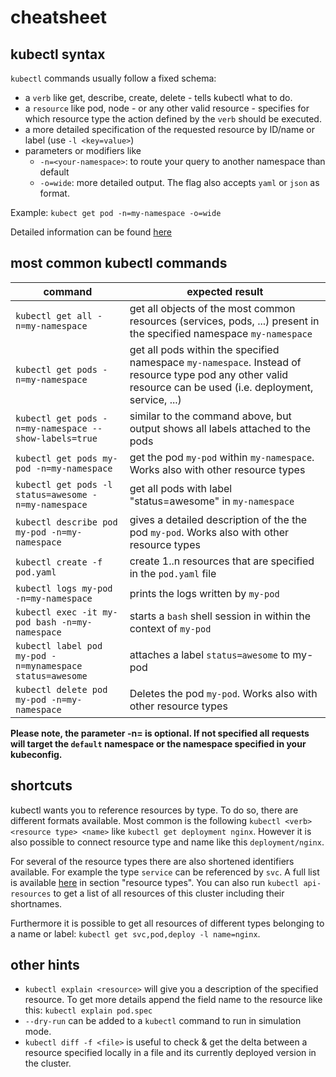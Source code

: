# cheatsheet

## kubectl syntax
`kubectl` commands usually follow a fixed schema:

* a `verb` like get, describe, create, delete - tells kubectl what to do.
* a `resource` like pod, node - or any other valid resource - specifies for which resource type the action defined by the `verb` should be executed.
* a more detailed specification of the requested resource by ID/name or label (use `-l <key=value>`)
* parameters or modifiers like
  * `-n=<your-namespace>`: to route your query to another namespace than default
  * `-o=wide`: more detailed output. The flag also accepts `yaml` or `json` as format.

Example: `kubect get pod -n=my-namespace -o=wide`

Detailed information can be found [here](https://kubernetes.io/docs/user-guide/kubectl-overview/)

## most common kubectl commands

| command | expected result |
| --- | ---|
| `kubectl get all -n=my-namespace` | get all objects of the most common resources (services, pods, ...) present in the specified namespace `my-namespace`
| `kubectl get pods -n=my-namespace`| get all pods within the specified namespace `my-namespace`. Instead of resource type pod any other valid resource can be used (i.e. deployment, service, ...) |
| `kubectl get pods -n=my-namespace --show-labels=true`| similar to the command above, but output shows all labels attached to the pods |
| `kubectl get pods my-pod -n=my-namespace` | get the pod `my-pod` within `my-namespace`. Works also with other resource types |
| `kubectl get pods -l status=awesome -n=my-namespace`| get all pods with label "status=awesome" in `my-namespace` |
| `kubectl describe pod my-pod -n=my-namespace` | gives a detailed description of the the pod `my-pod`. Works also with other resource types|
| `kubectl create -f pod.yaml` | create 1..n resources that are specified in the `pod.yaml` file |
| `kubectl logs my-pod -n=my-namespace`| prints the logs written by `my-pod`|
| `kubectl exec -it my-pod bash -n=my-namespace` | starts a `bash` shell session in within the context of `my-pod`|
| `kubectl label pod my-pod -n=mynamespace status=awesome`| attaches a label `status=awesome` to my-pod |
| `kubectl delete pod my-pod -n=my-namespace` | Deletes the pod `my-pod`. Works also with other resource types |

**Please note, the parameter -n=<namespace> is optional. If not specified all requests will target the `default` namespace or the namespace specified in your kubeconfig.**

## shortcuts
kubectl wants you to reference resources by type. To do so, there are different formats available. Most common is the following `kubectl <verb> <resource type> <name>` like `kubectl get deployment nginx`. However it is also possible to connect resource type and name like this `deployment/nginx`.

For several of the resource types there are also shortened identifiers available. For example the type `service` can be referenced by `svc`. A full list is available [here](https://kubernetes.io/docs/user-guide/kubectl-overview/) in section "resource types".
You can also run `kubectl api-resources` to get a list of all resources of this cluster including their shortnames.

Furthermore it is possible to get all resources of different types belonging to a name or label: `kubectl get svc,pod,deploy -l name=nginx`.

## other hints
- `kubectl explain <resource>` will give you a description of the specified resource. To get more details append the field name to the resource like this: `kubectl explain pod.spec`
- `--dry-run` can be added to a `kubectl` command to run in simulation mode.
- `kubectl diff -f <file>` is useful to check & get the delta between a resource specified locally in a file and its currently deployed version in the cluster.  
